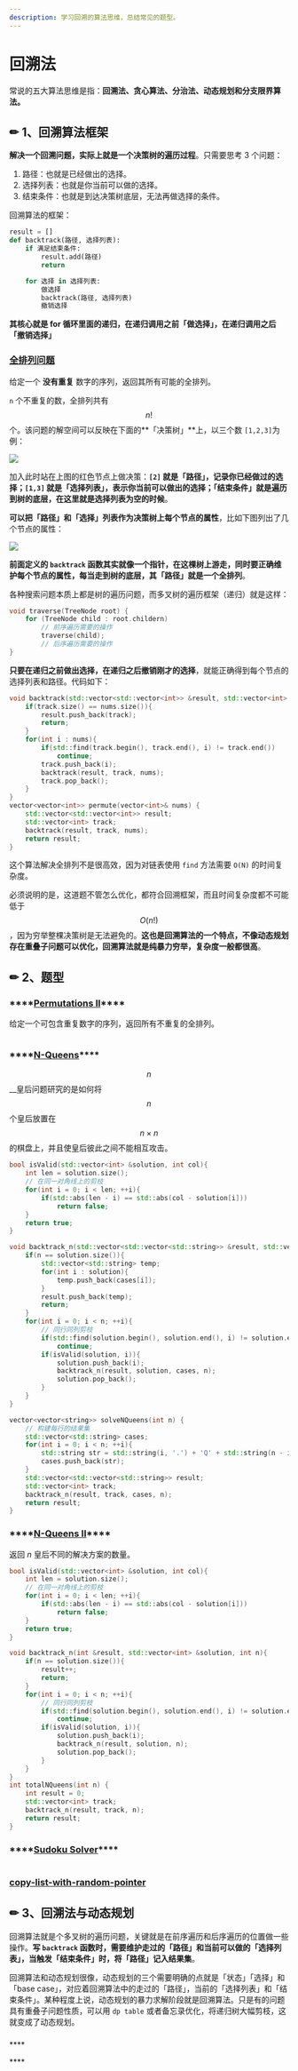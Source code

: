 ```yaml
---
description: 学习回溯的算法思维，总结常见的题型。
---
```


# 回溯法

常说的五大算法思维是指：**回溯法、贪心算法、分治法、动态规划和分支限界算法。**

## ✏ 1、回溯算法框架

**解决一个回溯问题，实际上就是一个决策树的遍历过程**。只需要思考 3 个问题：

1. 路径：也就是已经做出的选择。
2. 选择列表：也就是你当前可以做的选择。
3. 结束条件：也就是到达决策树底层，无法再做选择的条件。

回溯算法的框架：

```python
result = []
def backtrack(路径, 选择列表):
    if 满足结束条件:
        result.add(路径)
        return

    for 选择 in 选择列表:
        做选择
        backtrack(路径, 选择列表)
        撤销选择
```

**其核心就是 for 循环里面的递归，在递归调用之前「做选择」，在递归调用之后「撤销选择」**

### [全排列问题](https://leetcode-cn.com/problems/permutations/)

 给定一个 **没有重复** 数字的序列，返回其所有可能的全排列。

`n` 个不重复的数，全排列共有 $$n!$$ 个。该问题的解空间可以反映在下面的**「决策树」**上，以三个数 `[1,2,3]`为例：

![](../.gitbook/assets/99.jpg)

加入此时站在上图的红色节点上做决策：**`[2]` 就是「路径」，记录你已经做过的选择；`[1,3]` 就是「选择列表」，表示你当前可以做出的选择；「结束条件」就是遍历到树的底层，在这里就是选择列表为空的时候**。

**可以把「路径」和「选择」列表作为决策树上每个节点的属性**，比如下图列出了几个节点的属性：

![](../.gitbook/assets/98.jpg)

**前面定义的 `backtrack` 函数其实就像一个指针，在这棵树上游走，同时要正确维护每个节点的属性，每当走到树的底层，其「路径」就是一个全排列**。

各种搜索问题本质上都是树的遍历问题，而多叉树的遍历框架（递归）就是这样：

```cpp
void traverse(TreeNode root) {
    for (TreeNode child : root.childern)
        // 前序遍历需要的操作
        traverse(child);
        // 后序遍历需要的操作
}
```

**只要在递归之前做出选择，在递归之后撤销刚才的选择**，就能正确得到每个节点的选择列表和路径。代码如下：

```cpp
void backtrack(std::vector<std::vector<int>> &result, std::vector<int> &track, std::vector<int>& nums){
    if(track.size() == nums.size()){
        result.push_back(track);
        return;
    }
    for(int i : nums){
        if(std::find(track.begin(), track.end(), i) != track.end())
            continue;
        track.push_back(i);
        backtrack(result, track, nums);
        track.pop_back();
    }
}
vector<vector<int>> permute(vector<int>& nums) {
    std::vector<std::vector<int>> result;
    std::vector<int> track;
    backtrack(result, track, nums);
    return result;
}
```

这个算法解决全排列不是很高效，因为对链表使用 `find` 方法需要 `O(N)` 的时间复杂度。

必须说明的是，这道题不管怎么优化，都符合回溯框架，而且时间复杂度都不可能低于 $$O(n!)$$ ，因为穷举整棵决策树是无法避免的。**这也是回溯算法的一个特点，不像动态规划存在重叠子问题可以优化，回溯算法就是纯暴力穷举，复杂度一般都很高**。

## ✏ 2、题型

### \*\*\*\*[**Permutations II**](https://leetcode-cn.com/problems/permutations-ii/)\*\*\*\*

给定一个可包含重复数字的序列，返回所有不重复的全排列。

```cpp

```

### \*\*\*\*[**N-Queens**](https://leetcode-cn.com/problems/n-queens/)\*\*\*\*

 $$n$$ __皇后问题研究的是如何将 $$n$$ 个皇后放置在 $$n\times n$$ 的棋盘上，并且使皇后彼此之间不能相互攻击。

```cpp
bool isValid(std::vector<int> &solution, int col){
    int len = solution.size();
    // 在同一对角线上的剪枝
    for(int i = 0; i < len; ++i){
        if(std::abs(len - i) == std::abs(col - solution[i]))
            return false;
    }
    return true;
}

void backtrack_n(std::vector<std::vector<std::string>> &result, std::vector<int> &solution, std::vector<std::string> &cases, int n){
    if(n == solution.size()){
        std::vector<std::string> temp;
        for(int i : solution){
            temp.push_back(cases[i]);
        }
        result.push_back(temp);
        return;
    }
    for(int i = 0; i < n; ++i){
        // 同行同列剪枝
        if(std::find(solution.begin(), solution.end(), i) != solution.end())
            continue;
        if(isValid(solution, i)){
            solution.push_back(i);
            backtrack_n(result, solution, cases, n);
            solution.pop_back();
        }
    }
}

vector<vector<string>> solveNQueens(int n) {
    // 构建每行的结果集
    std::vector<std::string> cases;
    for(int i = 0; i < n; ++i){
        std::string str = std::string(i, '.') + 'Q' + std::string(n - i - 1, '.');
        cases.push_back(str);
    }
    std::vector<std::vector<std::string>> result;
    std::vector<int> track;
    backtrack_n(result, track, cases, n);
    return result;
}
```

### \*\*\*\*[**N-Queens II**](https://leetcode-cn.com/problems/n-queens-ii/)\*\*\*\*

 返回 _n_ 皇后不同的解决方案的数量。

```cpp
bool isValid(std::vector<int> &solution, int col){
    int len = solution.size();
    // 在同一对角线上的剪枝
    for(int i = 0; i < len; ++i){
        if(std::abs(len - i) == std::abs(col - solution[i]))
            return false;
    }
    return true;
}

void backtrack_n(int &result, std::vector<int> &solution, int n){
    if(n == solution.size()){
        result++;
        return;
    }
    for(int i = 0; i < n; ++i){
        // 同行同列剪枝
        if(std::find(solution.begin(), solution.end(), i) != solution.end())
            continue;
        if(isValid(solution, i)){
            solution.push_back(i);
            backtrack_n(result, solution, n);
            solution.pop_back();
        }
    }
}
int totalNQueens(int n) {
    int result = 0;
    std::vector<int> track;
    backtrack_n(result, track, n);
    return result;
}
```

### \*\*\*\*[**Sudoku Solver**](https://leetcode-cn.com/problems/sudoku-solver/)\*\*\*\*

```cpp

```

### [copy-list-with-random-pointer](https://leetcode-cn.com/problems/copy-list-with-random-pointer/)



## ✏ 3、回溯法与动态规划

回溯算法就是个多叉树的遍历问题，关键就是在前序遍历和后序遍历的位置做一些操作。**写 `backtrack` 函数时，需要维护走过的「路径」和当前可以做的「选择列表」，当触发「结束条件」时，将「路径」记入结果集**。

回溯算法和动态规划很像，动态规划的三个需要明确的点就是「状态」「选择」和「base case」，对应着回溯算法中的走过的「路径」，当前的「选择列表」和「结束条件」。某种程度上说，动态规划的暴力求解阶段就是回溯算法。只是有的问题具有重叠子问题性质，可以用 `dp table` 或者备忘录优化，将递归树大幅剪枝，这就变成了动态规划。



### 

\*\*\*\*

\*\*\*\*

